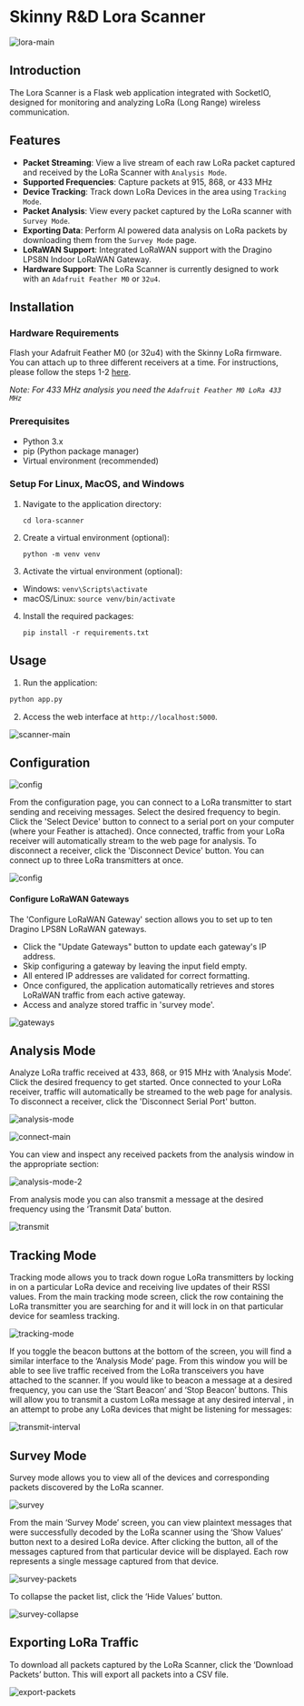 # Skinny R&D Lora Scanner 

![lora-main](./doc/img/lora-main.png)

## Introduction
The Lora Scanner is a Flask web application integrated with SocketIO, designed for monitoring and analyzing LoRa (Long Range) wireless communication.

## Features

* **Packet Streaming**: View a live stream of each raw LoRa packet captured and received by the LoRa Scanner with `Analysis Mode`.
* **Supported Frequencies**: Capture packets at 915, 868, or 433 MHz
* **Device Tracking**: Track down LoRa Devices in the area using `Tracking Mode`.
* **Packet Analysis**: View every packet captured by the LoRa scanner with `Survey Mode`.
* **Exporting Data**: Perform AI powered data analysis on LoRa packets by downloading them from the `Survey Mode` page.
* **LoRaWAN Support**: Integrated LoRaWAN support with the Dragino LPS8N Indoor LoRaWAN Gateway.
* **Hardware Support**: The LoRa Scanner is currently designed to work with an `Adafruit Feather M0` or `32u4`.

## Installation

### Hardware Requirements

Flash your Adafruit Feather M0 (or 32u4) with the Skinny LoRa firmware.  You can attach up to three different receivers at a time.  For instructions, please follow the steps 1-2 [here](https://github.com/skinnyrad/Skinny-LoRa). 

*Note: For 433 MHz analysis you need the `Adafruit Feather M0 LoRa 433 MHz`*

### Prerequisites
- Python 3.x
- pip (Python package manager)
- Virtual environment (recommended)

### Setup For Linux, MacOS, and Windows 
1. Navigate to the application directory:
   ```
   cd lora-scanner
   ```
2. Create a virtual environment (optional):
   ```
   python -m venv venv
   ```
3. Activate the virtual environment (optional):

- Windows: `venv\Scripts\activate`
- macOS/Linux: `source venv/bin/activate`

4. Install the required packages:
   ```
   pip install -r requirements.txt
   ```

## Usage

1. Run the application:
```bash
python app.py
```
2. Access the web interface at `http://localhost:5000`.

![scanner-main](./doc/img/lora-main.png)


## Configuration

![config](./doc/img/config.png)

From the configuration page, you can connect to a LoRa transmitter to start sending and receiving messages. Select the desired frequency to begin. Click the 'Select Device' button to connect to a serial port on your computer (where your Feather is attached). Once connected, traffic from your LoRa receiver will automatically stream to the web page for analysis. To disconnect a receiver, click the 'Disconnect Device' button. You can connect up to three LoRa transmitters at once.

![config](./doc/img/select-device.png)


#### Configure LoRaWAN Gateways

The 'Configure LoRaWAN Gateway' section allows you to set up to ten Dragino LPS8N LoRaWAN gateways.

- Click the "Update Gateways" button to update each gateway's IP address.
- Skip configuring a gateway by leaving the input field empty.
- All entered IP addresses are validated for correct formatting.
- Once configured, the application automatically retrieves and stores LoRaWAN traffic from each active gateway.
- Access and analyze stored traffic in 'survey mode'.


![gateways](./doc/img/gateways.png)

## Analysis Mode

Analyze LoRa traffic received at 433, 868, or 915 MHz with ‘Analysis Mode’. Click the desired frequency to get started.  Once connected to your LoRa receiver, traffic will automatically be streamed to the web page for analysis. To disconnect a receiver, click the 'Disconnect Serial Port' button.

![analysis-mode](./doc/img/analysis-mode.png)

![connect-main](./doc/img/connect-main.png)

You can view and inspect any received packets from the analysis window in the appropriate section:

![analysis-mode-2](./doc/img/analysis-mode-2.png)

From analysis mode you can also transmit a message at the desired frequency using the ‘Transmit Data’ button.  

![transmit](./doc/img/transmit.png)

## Tracking Mode

Tracking mode allows you to track down rogue LoRa transmitters by locking in on a particular LoRa device and receiving live updates of their RSSI values.  From the main tracking mode screen, click the row containing the LoRa transmitter you are searching for and it will lock in on that particular device for seamless tracking.

![tracking-mode](./doc/img/tracking-mode.png)

If you toggle the beacon buttons at the bottom of the screen, you will find a similar interface to the ‘Analysis Mode’ page.  From this window you will be able to see live traffic received from the LoRa transceivers you have attached to the scanner.  If you would like to beacon a message at a desired frequency, you can use the ‘Start Beacon’ and ‘Stop Beacon’ buttons.  This will allow you to transmit a custom LoRa message at any desired interval , in an attempt to probe any LoRa devices that might be listening for messages:

![transmit-interval](./doc/img/transmit-interval.png)

## Survey Mode

Survey mode allows you to view all of the devices and corresponding packets discovered by the LoRa scanner.

![survey](./doc/img/survey-mode.png)

From the main ‘Survey Mode’ screen, you can view plaintext messages that were successfully decoded by the LoRa scanner using the ‘Show Values’ button next to a desired LoRa device.  After clicking the button, all of the messages captured from that particular device will be displayed.  Each row represents a single message captured from that device.

![survey-packets](./doc/img/survey-packets.png)

To collapse the packet list, click the ‘Hide Values’ button.

![survey-collapse](./doc/img/survey-collapse.png)

## Exporting LoRa Traffic

To download all packets captured by the LoRa Scanner, click the ‘Download Packets’ button.  This will export all packets into a CSV file.

![export-packets](./doc/img/download-packets.png)


